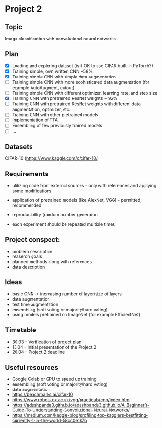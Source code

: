 # Project 2

## Topic
Image classification with convolutional neural networks

## Plan

- [X] Loading and exploring dataset (is it OK to use CIFAR built-in PyTorch?)
- [X] Training simple, own written CNN ~58%
- [X] Training simple CNN with simple data augmentation
- [ ] Training simple CNN with more sophisticated data augmentation (for example AutoAugment, cutout)
- [ ] Training simple CNN with different optimizer, learning rate, and step size
- [X] Training CNN with pretrained ResNet weights ~ 92%
- [ ] Training CNN with pretrained ResNet weights with different data augmentation, optimizer, etc.
- [ ] Training CNN with other pretrained models
- [ ] Implementation of TTA
- [ ] Ensembling of few previously trained models
- [ ] ...

## Datasets

CIFAR-10 (https://www.kaggle.com/c/cifar-10/)

## Requirements

* utilizing code from external sources - only with references and applying some modifications
* application of pretrained models (like AlexNet, VGG) - permitted, recommended

* reproducibility (random number generator)
* each experiment should be repeated multiple times

## Project conspect:

* problem description
* reaserch goals
* planned methods along with references
* data description

## Ideas

* basic CNN -> increasing number of layer/size of layers
* data augmentation
* test time augmentation
* ensembling (soft voting or majority/hard voting)
* using models pretrained on ImageNet (for example EfficientNet)

## Timetable

* 30.03 - Verification of project plan
* 13.04 - Initial presentation of the Project 2
* 20.04 - Project 2 deadline

## Useful resources

* Google Colab or GPU to speed up training
* ensembling (soft voting or majority/hard voting)
* data augmentation
* https://benchmarks.ai/cifar-10
* https://www.robots.ox.ac.uk/vgg/practicals/cnn/index.html
* https://adeshpande3.github.io/adeshpande3.github.io/A-Beginner’s-Guide-To-Understanding-Convolutional-Neural-Networks/
* https://medium.com/kaggle-blog/profiling-top-kagglers-bestfitting-currently-1-in-the-world-58cc0e187b
